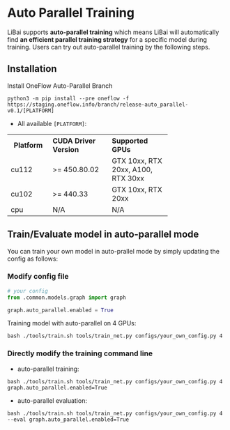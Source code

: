 # Auto Parallel Training

LiBai supports **auto-parallel training** which means LiBai will automatically find **an efficient parallel training strategy** for a specific model during training. Users can try out auto-parallel training by the following steps.

## Installation
Install OneFlow Auto-Parallel Branch

```shell
python3 -m pip install --pre oneflow -f https://staging.oneflow.info/branch/release-auto_parallel-v0.1/[PLATFORM]
```
- All available `[PLATFORM]`:

<table class="docutils">
  <tbody>
    <tr>
      <th width="80"> Platform </th>
      <th valign="bottom" align="left" width="120">CUDA Driver Version</th>
      <th valign="bottom" align="left" width="120">Supported GPUs</th>
    </tr>
    <tr>
      <td align="left"> cu112 </td>
      <td align="left"> >= 450.80.02 </td>
      <td align="left"> GTX 10xx, RTX 20xx, A100, RTX 30xx</td>
    </tr>
    <tr>
      <td align="left"> cu102 </td>
      <td align="left"> >= 440.33 </td>
      <td align="left"> GTX 10xx, RTX 20xx</td>
    </tr>
    <tr>
      <td align="left"> cpu </td>
      <td align="left"> N/A </td>
      <td align="left"> N/A </td>
    </tr>
  </tbody>
</table>


## Train/Evaluate model in auto-parallel mode
You can train your own model in auto-prallel mode by simply updating the config as follows:
### Modify config file
```python
# your config
from .common.models.graph import graph

graph.auto_parallel.enabled = True
```
Training model with auto-parallel on 4 GPUs:
```shell
bash ./tools/train.sh tools/train_net.py configs/your_own_config.py 4
```

### Directly modify the training command line
- auto-parallel training:
```shell
bash ./tools/train.sh tools/train_net.py configs/your_own_config.py 4 graph.auto_parallel.enabled=True
```

- auto-parallel evaluation:

```shell
bash ./tools/train.sh tools/train_net.py configs/your_own_config.py 4 --eval graph.auto_parallel.enabled=True
```